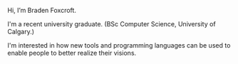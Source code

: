 Hi, I’m Braden Foxcroft.

I'm a recent university graduate. (BSc Computer Science, University of Calgary.)

I'm interested in how new tools and programming languages can be used to enable people to better realize their visions.

<!---
braden-foxcroft/braden-foxcroft is a ✨ special ✨ repository because its `README.md` (this file) appears on your GitHub profile.
You can click the Preview link to take a look at your changes.
--->
